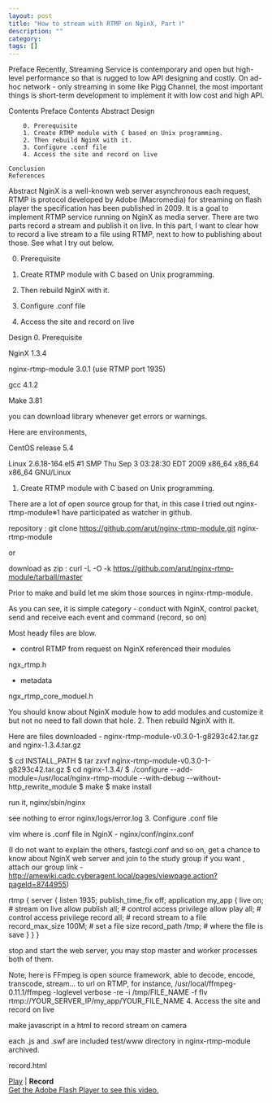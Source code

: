 ```yaml
---
layout: post
title: "How to stream with RTMP on NginX, Part Ⅰ"
description: ""
category: 
tags: []
---
```

Preface
Recently, Streaming Service is contemporary and open but high-level performance so that is rugged to low API designing and costly. On ad-hoc network - only streaming in some like Pigg Channel, the most important things is short-term development to implement it with low cost and high API. 

Contents
    Preface
    Contents
    Abstract
    Design

        0. Prerequisite
        1. Create RTMP module with C based on Unix programming.
        2. Then rebuild NginX with it.
        3. Configure .conf file
        4. Access the site and record on live

    Conclusion
    References

Abstract
NginX is a well-known web server asynchronous each request, RTMP is protocol developed by Adobe (Macromedia) for streaming on flash player the specification has been published in 2009. It is a goal to implement RTMP service running on NginX as media server. There are two parts record a stream and publish it on live. In this part, I want to clear how to record a live stream to a file using RTMP, next to how to publishing about those. See what I try out below.

0. Prerequisite

1. Create RTMP module with C based on Unix programming.

2. Then rebuild NginX with it.

3. Configure .conf file

4. Access the site and record on live

Design
0. Prerequisite

NginX 1.3.4

nginx-rtmp-module 3.0.1 (use RTMP port 1935)

gcc 4.1.2

Make 3.81

you can download library whenever get errors or warnings.

Here are environments,

CentOS release 5.4

Linux 2.6.18-164.el5 #1 SMP Thu Sep 3 03:28:30 EDT 2009 x86_64 x86_64 x86_64 GNU/Linux
1. Create RTMP module with C based on Unix programming.

There are a lot of open source group for that, in this case I tried out nginx-rtmp-module※1 have participated as watcher in github. 

repository : git clone https://github.com/arut/nginx-rtmp-module.git nginx-rtmp-module

or

download as zip : curl -L -O -k https://github.com/arut/nginx-rtmp-module/tarball/master

Prior to make and build let me skim those sources in nginx-rtmp-module.

As you can see, it is simple category - conduct with NginX, control packet, send and receive each event and command (record, so on)

Most heady files are blow.

- control RTMP from request on NginX referenced their modules

ngx_rtmp.h

- metadata 

ngx_rtmp_core_moduel.h

You should know about NginX module how to add modules and customize it but not no need to fall down that hole.
2. Then rebuild NginX with it.

Here are files downloaded - nginx-rtmp-module-v0.3.0-1-g8293c42.tar.gz and nginx-1.3.4.tar.gz

$ cd ﻿﻿INSTALL_PATH  $ tar zxvf nginx-rtmp-module-v0.3.0-1-g8293c42.tar.gz  $ cd nginx-1.3.4/  $ ./configure --add-module=/usr/local/nginx-rtmp-module --with-debug --without-http_rewrite_module  $ make  $ make install

run it, nginx/sbin/nginx

see nothing to error nginx/logs/error.log
3. Configure .conf file

vim where is .conf file in NginX - nginx/conf/nginx.conf

(I do not want to explain the others, fastcgi.conf and so on, get a chance to know about NginX web server and join to the study group if you want , attach our group link - http://amewiki.cadc.cyberagent.local/pages/viewpage.action?pageId=8744955)

rtmp {      server {          listen 1935;          publish_time_fix off;          application my_app {           live on; # stream on live allow         publish all;  # control access privilege      allow play all; # control access privilege       record all;   # record stream to a file      record_max_size 100M;   # set a file size             record_path /tmp;      # where the file is save         }     } }

stop and start the web server, you may stop master and worker processes both of them.

Note, here is FFmpeg is open source framework, able to decode, encode, transcode, stream... to url on RTMP, for instance, /usr/local/ffmpeg-0.11.1/ffmpeg -loglevel verbose -re -i /tmp/FILE_NAME  -f flv rtmp://YOUR_SERVER_IP/my_app/YOUR_FILE_NAME
4. Access the site and record on live

make javascript in a html to record stream on camera

each .js and .swf are included test/www directory in nginx-rtmp-module archived.

record.html

<html> <head><html> <head> <script src="jwplayer_old/swfobject.js"></script> <script type="text/javascript"> var flashvars = {     'streamer': 'rtmp://YOUR_SERVER_IP/myapp',     'file': 'YOUR_FILE_NAME',     'type': 'camera',     'controlbar': 'bottom',     'stretching': 'none',     'frontcolor': '86C29D', // text & icons (green)     'backcolor': '849BC1', // playlist background (blue)     'lightcolor': 'C286BA', // selected text/track highlight (pink)     'screencolor': 'FFFFFF', // screen background (black)     'id': 'playerID',     'autostart': 'true' };  var params = {     'allowfullscreen': 'true',     'allowscriptaccess': 'always',     'bgcolor': '#FFFFFF' };  var attributes = {     'id': 'playerID',     'name': 'playerID' }; swfobject.embedSWF('jwplayer_old/player.swf', 'player', '320', '260', '9.0.124', false, flashvars, params, attributes); </script> </head> <body> <a href="index.html">Play</a> | <b>Record</b> <br/> <div id="playercontainer" class="playercontainer"><a id="player" class="player" href="http://get.adobe.com/flashplayer/"> Get the Adobe Flash Player to see this video.</a></div> </body> </html> <script src="jwplayer_old/swfobject.js"></script> <script type="text/javascript">

load the html on browser and check the path whether .flv stream file exists where you want to save it have written down on .conf.

$ ll /tmp/*flv rw-rr- 1 nobody nobody 992722 8月 29 11:54 /tmp/mystream.flv

Conclusion
As you have read or done, it is simple you aim't install any produce licensed like Flash Media Server... 

Of course someone wonder what if have a number of performance cpu, memory and so on such a situation -  on a big site and have many many users.. also need to test performance continuously but you do remember, as I mention agenda above, the most importance is the purpose what situation you want to use, service and publish to users. At least I do convince to satisfy that on ad-hoc service.

In this part, let me show you some utilities..

ffmpeg - http://ffmpeg.org/index.html

ffplay - http://ffmpeg.org/documentation.html

rtmpdump - http://all-streaming-media.com/record-video-stream/rtmpdump-freeware-console-RTMP-downloading-application.htm

References
※1:github open source group, https://github.com/arut/nginx-rtmp-module

RTMP - http://en.wikipedia.org/wiki/Real_Time_Messaging_Protocol

NginX - www.nginx.org, http://en.wikipedia.org/wiki/Nginx

Network - The Linux Programming Interface : A Unix and Linux System Programming Handbook by Michael Kerrisk 
